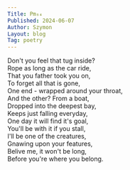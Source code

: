 ```yaml
---
Title: Pm₆₄
Published: 2024-06-07
Author: Szymon  
Layout: blog  
Tag: poetry  
---
```

Don't you feel that tug inside?  
Rope as long as the car ride,  
That you father took you on,  
To forget all that is gone,  
One end - wrapped around your throat,  
And the other? From a boat,  
Dropped into the deepest bay,  
Keeps just falling everyday,  
One day it will find it's goal,  
You'll be with it if you stall,  
I'll be one of the creatures,  
Gnawing upon your features,  
Belive me, it won't be long,  
Before you're where you belong.  
